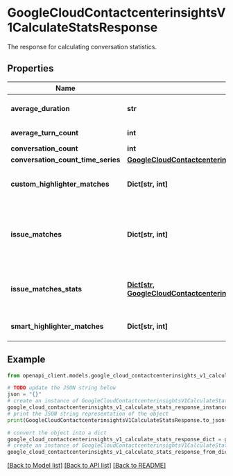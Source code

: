 # GoogleCloudContactcenterinsightsV1CalculateStatsResponse

The response for calculating conversation statistics.

## Properties

Name | Type | Description | Notes
------------ | ------------- | ------------- | -------------
**average_duration** | **str** | The average duration of all conversations. The average is calculated using only conversations that have a time duration. | [optional] 
**average_turn_count** | **int** | The average number of turns per conversation. | [optional] 
**conversation_count** | **int** | The total number of conversations. | [optional] 
**conversation_count_time_series** | [**GoogleCloudContactcenterinsightsV1CalculateStatsResponseTimeSeries**](GoogleCloudContactcenterinsightsV1CalculateStatsResponseTimeSeries.md) |  | [optional] 
**custom_highlighter_matches** | **Dict[str, int]** | A map associating each custom highlighter resource name with its respective number of matches in the set of conversations. | [optional] 
**issue_matches** | **Dict[str, int]** | A map associating each issue resource name with its respective number of matches in the set of conversations. Key has the format: &#x60;projects//locations//issueModels//issues/&#x60; Deprecated, use &#x60;issue_matches_stats&#x60; field instead. | [optional] 
**issue_matches_stats** | [**Dict[str, GoogleCloudContactcenterinsightsV1IssueModelLabelStatsIssueStats]**](GoogleCloudContactcenterinsightsV1IssueModelLabelStatsIssueStats.md) | A map associating each issue resource name with its respective number of matches in the set of conversations. Key has the format: &#x60;projects//locations//issueModels//issues/&#x60; | [optional] 
**smart_highlighter_matches** | **Dict[str, int]** | A map associating each smart highlighter display name with its respective number of matches in the set of conversations. | [optional] 

## Example

```python
from openapi_client.models.google_cloud_contactcenterinsights_v1_calculate_stats_response import GoogleCloudContactcenterinsightsV1CalculateStatsResponse

# TODO update the JSON string below
json = "{}"
# create an instance of GoogleCloudContactcenterinsightsV1CalculateStatsResponse from a JSON string
google_cloud_contactcenterinsights_v1_calculate_stats_response_instance = GoogleCloudContactcenterinsightsV1CalculateStatsResponse.from_json(json)
# print the JSON string representation of the object
print(GoogleCloudContactcenterinsightsV1CalculateStatsResponse.to_json())

# convert the object into a dict
google_cloud_contactcenterinsights_v1_calculate_stats_response_dict = google_cloud_contactcenterinsights_v1_calculate_stats_response_instance.to_dict()
# create an instance of GoogleCloudContactcenterinsightsV1CalculateStatsResponse from a dict
google_cloud_contactcenterinsights_v1_calculate_stats_response_from_dict = GoogleCloudContactcenterinsightsV1CalculateStatsResponse.from_dict(google_cloud_contactcenterinsights_v1_calculate_stats_response_dict)
```
[[Back to Model list]](../README.md#documentation-for-models) [[Back to API list]](../README.md#documentation-for-api-endpoints) [[Back to README]](../README.md)


